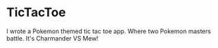 # TicTacToe
I wrote a Pokemon themed tic tac toe app. Where two Pokemon masters battle. It's Charmander VS Mew!
